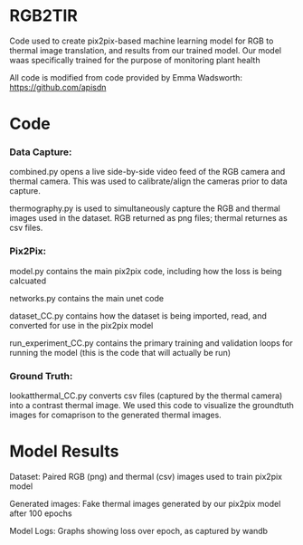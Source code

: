 # RGB2TIR
Code used to create pix2pix-based machine learning model for RGB to thermal image translation, and results from our trained model.
Our model waas specifically trained for the purpose of monitoring plant health

All code is modified from code provided by Emma Wadsworth: https://github.com/apisdn 

# Code

### Data Capture:

  combined.py opens a live side-by-side video feed of the RGB camera and thermal camera. This was used to calibrate/align the cameras prior to data capture.

  thermography.py is used to simultaneously capture the RGB and thermal images used in the dataset. RGB returned as png files; thermal returnes as csv files.

### Pix2Pix:

  model.py contains the main pix2pix code, including how the loss is being calcuated
  
  networks.py contains the main unet code 
  
  dataset_CC.py contains how the dataset is being imported, read, and converted for use in the pix2pix model
  
  run_experiment_CC.py contains the primary training and validation loops for running the model (this is the code that will actually be run) 

### Ground Truth:
  
  lookatthermal_CC.py converts csv files (captured by the thermal camera) into a contrast thermal image. We used this code to visualize the groundtuth images for comaprison to the generated thermal images. 

# Model Results
  
  Dataset: Paired RGB (png) and thermal (csv) images used to train pix2pix model 
  
  Generated images: Fake thermal images generated by our pix2pix model after 100 epochs
  
  Model Logs: Graphs showing loss over epoch, as captured by wandb
 
